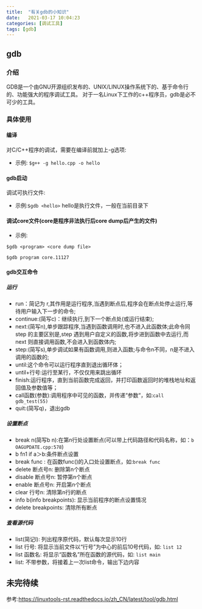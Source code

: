 ```yaml
---
title:  "有关gdb的小知识"
date:   2021-03-17 10:04:23
categories: [调试工具]
tags: [gdb]
---
```


## gdb
### 介绍
GDB是一个由GNU开源组织发布的、UNIX/LINUX操作系统下的、基于命令行的、功能强大的程序调试工具。 对于一名Linux下工作的c++程序员，gdb是必不可少的工具。

### 具体使用

#### 编译

对C/C++程序的调试，需要在编译前就加上-g选项:

- 示例: `$g++ -g hello.cpp -o hello`

#### gdb启动

调试可执行文件:

- 示例:`$gdb <hello>` hello是执行文件，一般在当前目录下

#### 调试core文件(core是程序非法执行后core dump后产生的文件)

- 示例:

`$gdb <program> <core dump file>`

`$gdb program core.11127`

#### gdb交互命令

##### 运行
- run：简记为 r,其作用是运行程序,当遇到断点后,程序会在断点处停止运行,等待用户输入下一步的命令;
- continue:(简写c)：继续执行,到下一个断点处(或运行结束);
- next:(简写n),单步跟踪程序,当遇到函数调用时,也不进入此函数体;此命令同 step 的主要区别是,step 遇到用户自定义的函数,将步进到函数中去运行,而 next 则直接调用函数,不会进入到函数体内;
- step:(简写s),单步调试如果有函数调用,则进入函数;与命令n不同，n是不进入调用的函数的;
- until:这个命令可以运行程序直到退出循环体；
- until+行号:运行至某行，不仅仅用来跳出循环
- finish:运行程序，直到当前函数完成返回，并打印函数返回时的堆栈地址和返回值及参数值等；
- call函数(参数):调用程序中可见的函数，并传递“参数“，如:`call gdb_test(55)`
- quit:(简写q)，退出gdb

##### 设置断点
- break n(简写b n):在第n行处设置断点(可以带上代码路径和代码名称，如：`b OAGUPDATE.cpp:578`)
- b fn1 if a＞b:条件断点设置
- break func : 在函数func()的入口处设置断点，如:`break func`
- delete 断点号n: 删除第n个断点
- disable 断点号n: 暂停第n个断点
- enable 断点号n: 开启第n个断点
- clear 行号n: 清除第n行的断点
- info b(info breakpoints): 显示当前程序的断点设置情况
- delete breakpoints: 清除所有断点

##### 查看源代码
- list(简记l): 列出程序原代码，默认每次显示10行
- list 行号: 将显示当前文件以“行号”为中心的前后10号代码，如: `list 12`
- list 函数名: 将显示“函数名”所在函数的源代码，如: `list main`
- list: 不带参数，将接着上一次list命令，输出下边内容

## 未完待续

参考:<https://linuxtools-rst.readthedocs.io/zh_CN/latest/tool/gdb.html>
